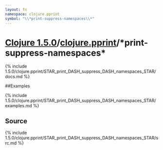 ```yaml
---
layout: fn
namespace: clojure.pprint
symbol: "\\*print-suppress-namespaces\\*"
---
```


# [Clojure 1.5.0](../../)/[clojure.pprint](../)/\*print-suppress-namespaces\*

{% include 1.5.0/clojure.pprint/STAR_print_DASH_suppress_DASH_namespaces_STAR/docs.md %}

##Examples

{% include 1.5.0/clojure.pprint/STAR_print_DASH_suppress_DASH_namespaces_STAR/examples.md %}
## Source
{% include 1.5.0/clojure.pprint/STAR_print_DASH_suppress_DASH_namespaces_STAR/src.md %}


